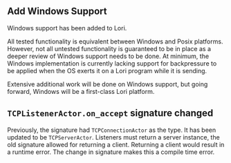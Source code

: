 ## Add Windows Support

Windows support has been added to Lori.

All tested functionality is equivalent between Windows and Posix platforms. However, not all untested functionality is guaranteed to be in place as a deeper review of Windows support needs to be done. At minimum, the Windows implementation is currently lacking support for backpressure to be applied when the OS exerts it on a Lori program while it is sending.

Extensive additional work will be done on Windows support, but going forward, Windows will be a first-class Lori platform.

## `TCPListenerActor.on_accept` signature changed

Previously, the signature had `TCPConnectionActor` as the type. It has been updated to be `TCPServerActor`. Listeners must return a server instance, the old signature allowed for returning a client. Returning a client would result in a runtime error. The change in signature makes this a compile time error.

